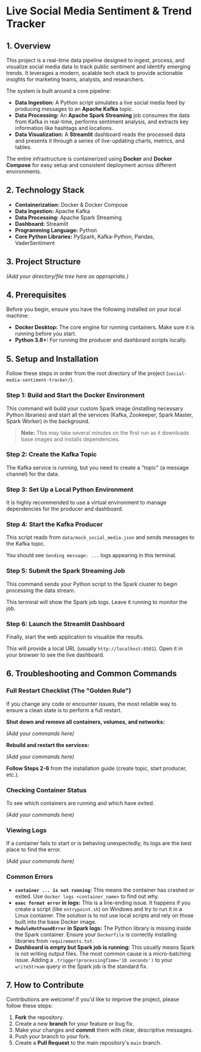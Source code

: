 # Live Social Media Sentiment & Trend Tracker

## 1. Overview

This project is a real-time data pipeline designed to ingest, process, and visualize social media data to track public sentiment and identify emerging trends. It leverages a modern, scalable tech stack to provide actionable insights for marketing teams, analysts, and researchers.

The system is built around a core pipeline:

- **Data Ingestion:** A Python script simulates a live social media feed by producing messages to an **Apache Kafka** topic.
- **Data Processing:** An **Apache Spark Streaming** job consumes the data from Kafka in real-time, performs sentiment analysis, and extracts key information like hashtags and locations.
- **Data Visualization:** A **Streamlit** dashboard reads the processed data and presents it through a series of live-updating charts, metrics, and tables.

The entire infrastructure is containerized using **Docker** and **Docker Compose** for easy setup and consistent deployment across different environments.

## 2. Technology Stack

- **Containerization:** Docker & Docker Compose
- **Data Ingestion:** Apache Kafka
- **Data Processing:** Apache Spark Streaming
- **Dashboard:** Streamlit
- **Programming Language:** Python
- **Core Python Libraries:** PySpark, Kafka-Python, Pandas, VaderSentiment

## 3. Project Structure

*(Add your directory/file tree here as appropriate.)*

## 4. Prerequisites

Before you begin, ensure you have the following installed on your local machine:

- **Docker Desktop:** The core engine for running containers. Make sure it is running before you start.
- **Python 3.8+:** For running the producer and dashboard scripts locally.

## 5. Setup and Installation

Follow these steps in order from the root directory of the project (`social-media-sentiment-tracker/`).

### Step 1: Build and Start the Docker Environment

This command will build your custom Spark image (installing necessary Python libraries) and start all the services (Kafka, Zookeeper, Spark Master, Spark Worker) in the background.

> **Note:** This may take several minutes on the first run as it downloads base images and installs dependencies.

### Step 2: Create the Kafka Topic

The Kafka service is running, but you need to create a "topic" (a message channel) for the data.

### Step 3: Set Up a Local Python Environment

It is highly recommended to use a virtual environment to manage dependencies for the producer and dashboard.

### Step 4: Start the Kafka Producer

This script reads from `data/mock_social_media.json` and sends messages to the Kafka topic.

You should see `Sending message: ...` logs appearing in this terminal.

### Step 5: Submit the Spark Streaming Job

This command sends your Python script to the Spark cluster to begin processing the data stream.

This terminal will show the Spark job logs. Leave it running to monitor the job.

### Step 6: Launch the Streamlit Dashboard

Finally, start the web application to visualize the results.

This will provide a local URL (usually `http://localhost:8501`). Open it in your browser to see the live dashboard.

## 6. Troubleshooting and Common Commands

### Full Restart Checklist (The "Golden Rule")

If you change any code or encounter issues, the most reliable way to ensure a clean state is to perform a full restart.

**Shut down and remove all containers, volumes, and networks:**

*(Add your commands here)*

**Rebuild and restart the services:**

*(Add your commands here)*

**Follow Steps 2-6** from the installation guide (create topic, start producer, etc.).

### Checking Container Status

To see which containers are running and which have exited.

*(Add your commands here)*

### Viewing Logs

If a container fails to start or is behaving unexpectedly, its logs are the best place to find the error.

*(Add your commands here)*

### Common Errors

- **`container ... is not running`:** This means the container has crashed or exited. Use `docker logs <container_name>` to find out why.
- **`exec format error` in logs:** This is a line-ending issue. It happens if you create a script (like `entrypoint.sh`) on Windows and try to run it in a Linux container. The solution is to not use local scripts and rely on those built into the base Docker image.
- **`ModuleNotFoundError` in Spark logs:** The Python library is missing inside the Spark container. Ensure your `Dockerfile` is correctly installing libraries from `requirements.txt`.
- **Dashboard is empty but Spark job is running:** This usually means Spark is not writing output files. The most common cause is a micro-batching issue. Adding a `.trigger(processingTime='10 seconds')` to your `writeStream` query in the Spark job is the standard fix.

## 7. How to Contribute

Contributions are welcome! If you'd like to improve the project, please follow these steps:

1. **Fork** the repository.
2. Create a new **branch** for your feature or bug fix.
3. Make your changes and **commit** them with clear, descriptive messages.
4. Push your branch to your fork.
5. Create a **Pull Request** to the main repository's `main` branch.
